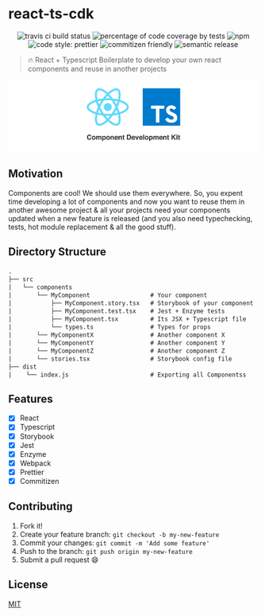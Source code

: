 # react-ts-cdk

<p align="center">
    <span>
        <img alt="travis ci build status" src="https://img.shields.io/travis/santospatrick/react-ts-cdk/develop.svg?style=flat-square">
    </span>
    <span>
        <img alt="percentage of code coverage by tests" src="https://img.shields.io/codecov/c/github/santospatrick/react-ts-cdk/develop.svg?style=flat-square">
    </span>
    <span>
        <img alt="npm" src="https://img.shields.io/npm/v/npm.svg?style=flat-square">
    </span>
    <span>
        <img alt="code style: prettier" src="https://img.shields.io/badge/code_style-prettier-ff69b4.svg?style=flat-square">
    </span>
    <span>
        <img alt="commitizen friendly" src="https://img.shields.io/badge/commitizen-friendly-brightgreen.svg">
    </span>
    <span>
        <img alt="semantic release" src="https://img.shields.io/badge/%20%20%F0%9F%93%A6%F0%9F%9A%80-semantic--release-e10079.svg">
    </span>
</p>

> 🔥 React + Typescript Boilerplate to develop your own react components and reuse in another projects

![React Typescript Component Development Kit](images/intro.jpg)

## Motivation

Components are cool! We should use them everywhere. So, you expent time developing a lot of components and now you want to reuse them in another awesome project & all your projects need your components updated when a new feature is released (and you also need typechecking, tests, hot module replacement & all the good stuff).

## Directory Structure

```
.
├── src
|   └── components
|       └── MyComponent                 # Your component
|           ├── MyComponent.story.tsx   # Storybook of your component
|           ├── MyComponent.test.tsx    # Jest + Enzyme tests
|           ├── MyComponent.tsx         # Its JSX + Typescript file
|           └── types.ts                # Types for props
|       └── MyComponentX                # Another component X
|       └── MyComponentY                # Another component Y
|       └── MyComponentZ                # Another component Z
|       └── stories.tsx                 # Storybook config file
├── dist
|    └── index.js                       # Exporting all Componentss
```

## Features

* [x] React
* [x] Typescript
* [x] Storybook
* [x] Jest
* [x] Enzyme
* [x] Webpack
* [x] Prettier
* [x] Commitizen

## Contributing

1. Fork it!
2. Create your feature branch: `git checkout -b my-new-feature`
3. Commit your changes: `git commit -m 'Add some feature'`
4. Push to the branch: `git push origin my-new-feature`
5. Submit a pull request :smile:

## License

[MIT](https://github.com/santospatrick/react-ts-cdk/blob/master/LICENSE)
